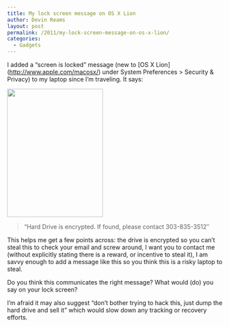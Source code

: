 ```yaml
---
title: My lock screen message on OS X Lion
author: Devin Reams
layout: post
permalink: /2011/my-lock-screen-message-on-os-x-lion/
categories:
  - Gadgets
---
```

I added a &#8220;screen is locked&#8221; message (new to \[OS X Lion\](http://www.apple.com/macosx/) under System Preferences > Security &#038; Privacy) to my laptop since I&#8217;m traveling. It says:

<a href="http://devin.reams.me/2011/my-lock-screen-message-on-os-x-lion/photo-8/" rel="attachment wp-att-2168"><img src="http://devin.reams.me/wp/wp-content/uploads/2011/08/photo1-e1313683185890-224x300.jpg" alt="" title="OS X Lion &quot;locked screen&quot; message" width="224" height="300" class="aligncenter size-medium wp-image-2168" /></a>

> &#8220;Hard Drive is encrypted. If found, please contact 303-835-3512&#8243;

This helps me get a few points across: the drive is encrypted so you can&#8217;t steal this to check your email and screw around, I want you to contact me (without explicitly stating there is a reward, or incentive to steal it), I am savvy enough to add a message like this so you think this is a risky laptop to steal.

Do you think this communicates the right message? What would (do) you say on your lock screen?

I&#8217;m afraid it may also suggest &#8220;don&#8217;t bother trying to hack this, just dump the hard drive and sell it&#8221; which would slow down any tracking or recovery efforts.